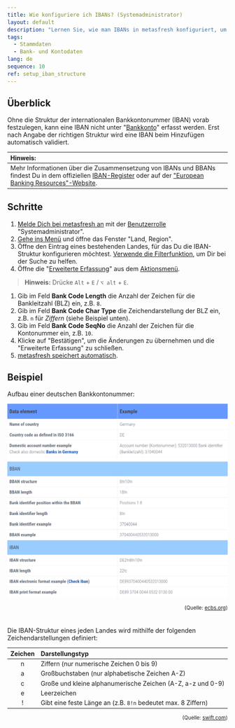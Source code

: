 ```yaml
---
title: Wie konfiguriere ich IBANs? (Systemadministrator)
layout: default
description: "Lernen Sie, wie man IBANs in metasfresh konfiguriert, um gültige internationale Bankkontonummern für Geschäfte weltweit zu verwenden."
tags:
  - Stammdaten
  - Bank- und Kontodaten
lang: de
sequence: 10
ref: setup_iban_structure
---
```


## Überblick
Ohne die Struktur der internationalen Bankkontonummer (IBAN) vorab festzulegen, kann eine IBAN nicht unter "[Bankkonto](Menu)" erfasst werden. Erst nach Angabe der richtigen Struktur wird eine IBAN beim Hinzufügen automatisch validiert.

| **Hinweis:** |
| :--- |
| Mehr Informationen über die Zusammensetzung von IBANs und BBANs findest Du in dem offiziellen <a href="https://www.swift.com/sites/default/files/resources/iban_registry.pdf" title="Data Standards (PDF) &#124; swift.com" target="_blank">IBAN-Register</a> oder auf der <a href="https://www.ecbs.org/iban.htm" title="International Bank Account Number &#124; ecbs.org" target="_blank">"European Banking Resources"-Website</a>. |

## Schritte
1. [Melde Dich bei metasfresh an](Anmeldung) mit der [Benutzerrolle](NeueBenutzerrolle) "Systemadministrator".
1. [Gehe ins Menü](Menu) und öffne das Fenster "Land, Region".
1. Öffne den Eintrag eines bestehenden Landes, für das Du die IBAN-Struktur konfigurieren möchtest.
[Verwende die Filterfunktion](Filterfunktion), um Dir bei der Suche zu helfen.
1. Öffne die "[Erweiterte Erfassung](Ansichten#erw-erfassung)" aus dem [Aktionsmenü](AktionStarten#aktionsmenue).
 >**Hinweis:** Drücke `Alt` + `E` / `⌥ alt` + `E`.

1. Gib im Feld **Bank Code Length** die Anzahl der Zeichen für die Bankleitzahl (BLZ) ein, z.B. `8`.
1. Gib im Feld **Bank Code Char Type** die Zeichendarstellung der BLZ ein, z.B. `n` für *Ziffern* (siehe Beispiel unten).
1. Gib im Feld **Bank Code SeqNo** die Anzahl der Zeichen für die Kontonummer ein, z.B. `10`.
1. Klicke auf "Bestätigen", um die Änderungen zu übernehmen und die "Erweiterte Erfassung" zu schließen.
1. [metasfresh speichert automatisch](Speicheranzeige).

## Beispiel
Aufbau einer deutschen Bankkontonummer:

<kbd><img src="assets/IBAN_structure_Germany.png" alt="Fig.: Aufbau deutsche IBAN"></kbd>
<div style="text-align: right;"><sup>(Quelle: <a href="https://www.ecbs.org/iban/germany-bank-account-number.html" title="European Banking Resources" target="_blank">ecbs.org</a>)</sup></div>

<br>Die IBAN-Struktur eines jeden Landes wird mithilfe der folgenden Zeichendarstellungen definiert:

| Zeichen | Darstellungstyp |
| :--: | :-- |
| n | Ziffern (nur numerische Zeichen 0 bis 9) |
| a | Großbuchstaben (nur alphabetische Zeichen A-Z) |
| c | Große und kleine alphanumerische Zeichen (A-Z, a-z und 0-9) |
| e | Leerzeichen |
| ! | Gibt eine feste Länge an (z.B. `8!n` bedeutet max. 8 Ziffern) |

<div style="text-align: right;"><sup>(Quelle: <a href="https://www.swift.com/sites/default/files/resources/iban_registry.pdf" title="IBAN-Register (PDF)" target="_blank">swift.com</a>)</sup></div>
